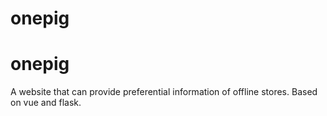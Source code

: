 # onepig
# onepig
A website that can provide preferential information of offline stores. 
Based on vue and flask.

